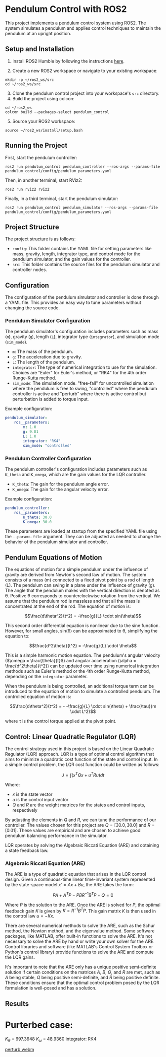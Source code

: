 # Pendulum Control with ROS2

This project implements a pendulum control system using ROS2. The system simulates a pendulum and applies control techniques to maintain the pendulum at an upright position. 

## Setup and Installation

1. Install ROS2 Humble by following the instructions [here](https://docs.ros.org/en/humble/Installation/Ubuntu-Install-Debians.html).

2. Create a new ROS2 workspace or navigate to your existing workspace:
```
mkdir -p ~/ros2_ws/src
cd ~/ros2_ws/src
```
3. Clone the pendulum control project into your workspace's `src` directory.
4. Build the project using colcon:
```
cd ~/ros2_ws
colcon build --packages-select pendulum_control
```
5. Source your ROS2 workspace:
```
source ~/ros2_ws/install/setup.bash
```
## Running the Project

First, start the pendulum controller:
```
ros2 run pendulum_control pendulum_controller --ros-args --params-file pendulum_control/config/pendulum_parameters.yaml
```
Then, in another terminal, start RViz2:
```
ros2 run rviz2 rviz2
```
Finally, in a third terminal, start the pendulum simulator:
```
ros2 run pendulum_control pendulum_simulator --ros-args --params-file pendulum_control/config/pendulum_parameters.yaml
```

## Project Structure

The project structure is as follows:

- `config`: This folder contains the YAML file for setting parameters like mass, gravity, length, integrator type, and control mode for the pendulum simulator, and the gain values for the controller.
- `src`: This folder contains the source files for the pendulum simulator and controller nodes.

## Configuration

The configuration of the pendulum simulator and controller is done through a YAML file. This provides an easy way to tune parameters without changing the source code.

### Pendulum Simulator Configuration

The pendulum simulator's configuration includes parameters such as mass (`m`), gravity (`g`), length (`L`), integrator type (`integrator`), and simulation mode (`sim_mode`).

- `m`: The mass of the pendulum.
- `g`: The acceleration due to gravity.
- `L`: The length of the pendulum.
- `integrator`: The type of numerical integration to use for the simulation. Choices are "Euler" for Euler's method, or "RK4" for the 4th order Runge-Kutta method.
- `sim_mode`: The simulation mode. "free-fall" for uncontrolled simulation where the pendulum is free to swing, "controlled" where the pendulum controller is active and "perturb" where there is active control but perturbation is added to torque input.

Example configuration:

```yaml
pendulum_simulator:
    ros__parameters:
        m: 1.0
        g: 9.81
        L: 1.0
        integrator: "RK4"
        sim_mode: "controlled"
```

### Pendulum Controller Configuration

The pendulum controller's configuration includes parameters such as `K_theta` and `K_omega`, which are the gain values for the LQR controller.

- `K_theta`: The gain for the pendulum angle error.
- `K_omega`: The gain for the angular velocity error.

Example configuration:

```yaml
pendulum_controller:
    ros__parameters:
        K_theta: 30.0
        K_omega: 30.0
```

These parameters are loaded at startup from the specified YAML file using the `--params-file` argument. They can be adjusted as needed to change the behavior of the pendulum simulator and controller.

## Pendulum Equations of Motion
The equations of motion for a simple pendulum under the influence of gravity are derived from Newton's second law of motion. The system consists of a mass (m) connected to a fixed pivot point by a rod of length (L). The pendulum can swing in a plane under the influence of gravity (g).
The angle that the pendulum makes with the vertical direction is denoted as θ. Positive θ corresponds to counterclockwise rotation from the vertical. We assume that the pendulum rod is massless and that all the mass is concentrated at the end of the rod.
The equation of motion is:

```math
\frac{d\theta^2}{t^2} = -\frac{g}{L} \cdot sin(\theta)
```
This second order differential equation is nonlinear due to the sine function. However, for small angles, sin(θ) can be approximated to θ, simplifying the equation to:
```math
\frac{d^2\theta}{t^2} = -\frac{g}{L} \cdot \theta
```
This is a simple harmonic motion equation.
The pendulum's angular velocity ($\omega = \frac{\theta}{t}$) and angular acceleration (\alpha = \frac{d^2\theta}{t^2}) can be updated over time using numerical integration methods such as Euler's method or the 4th order Runge-Kutta method, depending on the `integrator` parameter.

When the pendulum is being controlled, an additional torque term can be introduced to the equation of motion to simulate a controlled pendulum. The controlled equation of motion is:

```math
\frac{d\theta^2}{t^2} = - -\frac{g}{L} \cdot sin(\theta) + \frac{\tau}{m \cdot L^2}
```

where $\tau$ is the control torque applied at the pivot point.

## Control: Linear Quadratic Regulator (LQR)

The control strategy used in this project is based on the Linear Quadratic Regulator (LQR) approach. LQR is a type of optimal control algorithm that aims to minimize a quadratic cost function of the state and control input. In a simple control problem, the LQR cost function could be written as follows:

```math
J = \int (x^TQx + u^TRu) dt
```

Where:
- $x$ is the state vector
- $u$ is the control input vector
- $Q$ and $R$ are the weight matrices for the states and control inputs, respectively

By adjusting the elements in $Q$ and $R$, we can tune the performance of our controller. The values chosen for this project are $Q = [30.0, 30.0]$ and $R = [0.01]$. These values are empirical and are chosen to achieve good pendulum balancing performance in the simulator.

LQR operates by solving the Algebraic Riccati Equation (ARE) and obtaining a state feedback law.

### Algebraic Riccati Equation (ARE)

The ARE is a type of quadratic equation that arises in the LQR control design. Given a continuous-time linear time-invariant system represented by the state-space model $x' = Ax + Bu$, the ARE takes the form:

```math
PA + A^TP - PBR^{-1}B^TP + Q = 0
```

Where $P$ is the solution to the ARE. Once the ARE is solved for $P$, the optimal feedback gain $K$ is given by $K = R^{-1}B^TP$. This gain matrix $K$ is then used in the control law $u = -Kx$.

There are several numerical methods to solve the ARE, such as the Schur method, the Newton method, and the eigenvalue method. Some software packages, like MATLAB, offer built-in functions to solve the ARE. It's not necessary to solve the ARE by hand or write your own solver for the ARE. Control libraries and software (like MATLAB's Control System Toolbox or Python's control library) provide functions to solve the ARE and compute the LQR gains. 

It's important to note that the ARE only has a unique positive semi-definite solution if certain conditions on the matrices $A$, $B$, $Q$, and $R$ are met, such as $A$ being stable, $Q$ being positive semi-definite, and $R$ being positive definite. These conditions ensure that the optimal control problem posed by the LQR formulation is well-posed and has a solution.

## Results

# Purterbed case:
$K_{\theta}$ = 697.3648
$K_{\omega}$ = 48.9360
integrator: RK4

[perturb.webm](https://github.com/earasteh/inverted_pendulum_Cpp/assets/33266143/728610c8-6ef5-4bb3-9d98-f256c231cb95)


